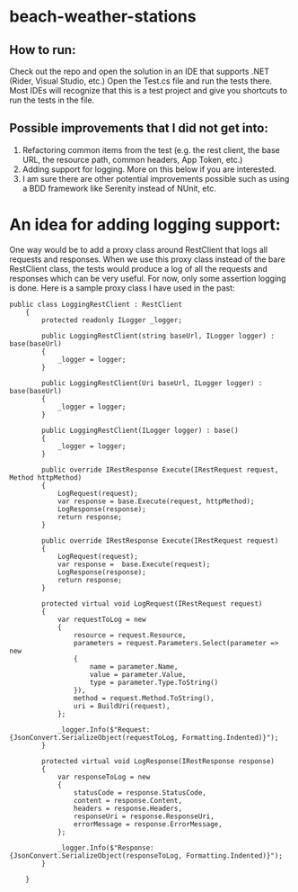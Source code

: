 # beach-weather-stations
## How to run:
Check out the repo and open the solution in an IDE that supports .NET (Rider, Visual Studio, etc.)
Open the Test.cs file and run the tests there. Most IDEs will recognize that this is a test project and give you shortcuts to run the tests in the file.
## Possible improvements that I did not get into:
1. Refactoring common items from the test (e.g. the rest client, the base URL, the resource path, common headers, App Token, etc.)
2. Adding support for logging. More on this below if you are interested.
3. I am sure there are other potential improvements possible such as using a BDD framework like Serenity instead of NUnit, etc.
# An idea for adding logging support:
One way would be to add a proxy class around RestClient that logs all requests and responses. When we use this proxy class instead of the bare RestClient class, the tests would produce a log of all the requests and responses which can be very useful. For now, only some assertion logging is done. Here is a sample proxy class I have used in the past:
```
public class LoggingRestClient : RestClient
    {
        protected readonly ILogger _logger;

        public LoggingRestClient(string baseUrl, ILogger logger) : base(baseUrl)
        {
            _logger = logger;
        }

        public LoggingRestClient(Uri baseUrl, ILogger logger) : base(baseUrl)
        {
            _logger = logger;
        }

        public LoggingRestClient(ILogger logger) : base()
        {
            _logger = logger;
        }

        public override IRestResponse Execute(IRestRequest request, Method httpMethod)
        {
            LogRequest(request);
            var response = base.Execute(request, httpMethod);
            LogResponse(response);
            return response;
        }

        public override IRestResponse Execute(IRestRequest request)
        {
            LogRequest(request);
            var response =  base.Execute(request);
            LogResponse(response);
            return response;
        }

        protected virtual void LogRequest(IRestRequest request)
        {
            var requestToLog = new
            {
                resource = request.Resource,
                parameters = request.Parameters.Select(parameter => new
                {
                    name = parameter.Name,
                    value = parameter.Value,
                    type = parameter.Type.ToString()
                }),
                method = request.Method.ToString(),
                uri = BuildUri(request),
            };

            _logger.Info($"Request: {JsonConvert.SerializeObject(requestToLog, Formatting.Indented)}");
        }

        protected virtual void LogResponse(IRestResponse response)
        {
            var responseToLog = new
            {
                statusCode = response.StatusCode,
                content = response.Content,
                headers = response.Headers,
                responseUri = response.ResponseUri,
                errorMessage = response.ErrorMessage,
            };

            _logger.Info($"Response: {JsonConvert.SerializeObject(responseToLog, Formatting.Indented)}");
        }

    }
```
